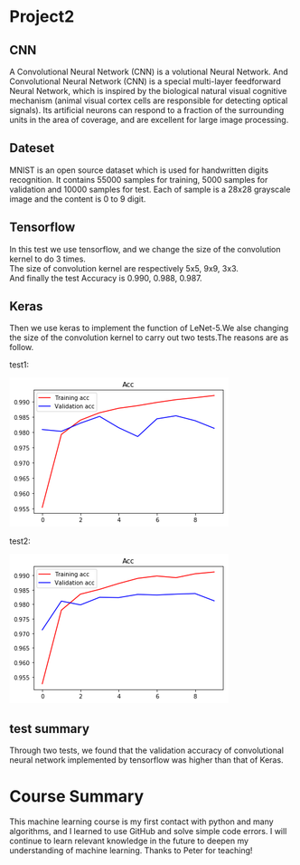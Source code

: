 # Project2


## CNN
A Convolutional Neural Network (CNN) is a volutional Neural Network. And Convolutional Neural Network (CNN) is a special multi-layer feedforward Neural Network, which is inspired by the biological natural visual cognitive mechanism (animal visual cortex cells are responsible for detecting optical signals). Its artificial neurons can respond to a fraction of the surrounding units in the area of coverage, and are excellent for large image processing.



## Dateset
MNIST is an open source dataset which is used for handwritten digits recognition. It contains 55000 samples for training, 5000 samples for validation and 10000 samples for test. Each of sample is a 28x28 grayscale image and the content is 0 to 9 digit.



## Tensorflow
In this test we use tensorflow, and we change the size of the convolution kernel to do 3 times.</br>The size of convolution kernel are respectively 5x5, 9x9, 3x3.</br>And finally the test Accuracy is 0.990, 0.988, 0.987.



## Keras
Then we use keras to implement the function of LeNet-5.We alse changing the size of the convolution kernel to  carry out two tests.The reasons are as follow.


test1:


![avatar](https://github.com/wyj-01/project2/blob/main/test2.1.png)

test2:


![avatar](https://github.com/wyj-01/project2/blob/main/test2.2.png)



## test summary
Through two tests, we found that the validation accuracy of convolutional neural network implemented by tensorflow was higher than that of Keras.


# Course Summary
This machine learning course is my first contact with python and many algorithms, and I learned to use GitHub and solve simple code errors. I will continue to learn relevant knowledge in the future to deepen my understanding of machine learning.
Thanks to Peter for teaching!
